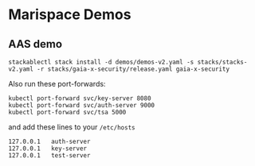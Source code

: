 # Marispace Demos

## AAS demo

    stackablectl stack install -d demos/demos-v2.yaml -s stacks/stacks-v2.yaml -r stacks/gaia-x-security/release.yaml gaia-x-security

Also run these port-forwards:

    kubectl port-forward svc/key-server 8080
    kubectl port-forward svc/auth-server 9000
    kubectl port-forward svc/tsa 5000

and add these lines to your `/etc/hosts`

    127.0.0.1	auth-server
    127.0.0.1	key-server
    127.0.0.1	test-server

